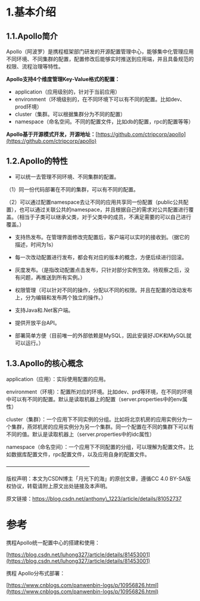 # 1.基本介绍

## 1.1.Apollo简介

Apollo（阿波罗）是携程框架部门研发的开源配置管理中心，能够集中化管理应用不同环境、不同集群的配置，配置修改后能够实时推送到应用端，并且具备规范的权限、流程治理等特性。

**Apollo支持4个维度管理Key-Value格式的配置：**

* application（应用级别的，针对于当前应用）
* environment（环境级别的，在不同环境下可以有不同的配置。比如dev、prod环境）
* cluster（集群。可以根据集群分为不同的配置）
* namespace（命名空间。不同的配置文件，比如db的配置，rpc的配置等等） 

**Apollo基于开源模式开发，开源地址：**[https://github.com/ctripcorp/apollo](https://github.com/ctripcorp/apollo)

## 1.2.Apollo的特性

* 可以统一去管理不同环境、不同集群的配置。

（1）同一份代码部署在不同的集群，可以有不同的配置。

（2）可以通过配置namespace去让不同的应用共享同一份配置（public公共配置），也可以通过关联公共的namespace，并且根据自己的需求对公共配置进行覆盖。（相当于子类可以继承父类，对于父类中的成员，不满足需要的可以自己进行覆盖。）

* 支持热发布。在管理界面修改完配置后，客户端可以实时的接收到。（据它的描述，时间为1s）

* 每一次改动配置进行发布，都会有对应的版本的概念，方便后续进行回滚。

* 灰度发布。（是指改动配置点击发布，只针对部分实例生效。待观察之后，没有问题，再推送到所有实例。）

* 权限管理（可以针对不同的操作，分配以不同的权限。并且在配置的改动发布上，分为编辑和发布两个独立的操作。）

* 支持Java和.Net客户端。

* 提供开放平台API。

* 部署简单方便（目前唯一的外部依赖是MySQL，因此安装好JDK和MySQL就可以运行。）

## 1.3.Apollo的核心概念

application（应用）：实际使用配置的应用。

environment（环境）：配置所对应的环境。比如dev、prd等环境，在不同的环境中可以有不同的配置。默认是读取机器上的配置（server.properties中的env属性）

cluster（集群）：一个应用下不同实例的分组。比如将北京机房的应用实例分为一个集群，燕郊机房的应用实例分为另一个集群。同一个配置在不同的集群下可以有不同的值。默认是读取机器上（server.properties中的idc属性）

namespace（命名空间）：一个应用下不同配置的分组，可以理解为配置文件。比如数据库配置文件，rpc配置文件，以及应用自身的配置文件。

————————————————

版权声明：本文为CSDN博主「月光下的海」的原创文章，遵循CC 4.0 BY-SA版权协议，转载请附上原文出处链接及本声明。

原文链接：https://blog.csdn.net/anthony\_1223/article/details/81052737

# 参考

携程Apollo统一配置中心的搭建和使用：

[https://blog.csdn.net/luhong327/article/details/81453001](https://blog.csdn.net/luhong327/article/details/81453001)

携程 Apollo分布式部署：

[https://www.cnblogs.com/panwenbin-logs/p/10956826.html](https://www.cnblogs.com/panwenbin-logs/p/10956826.html)

